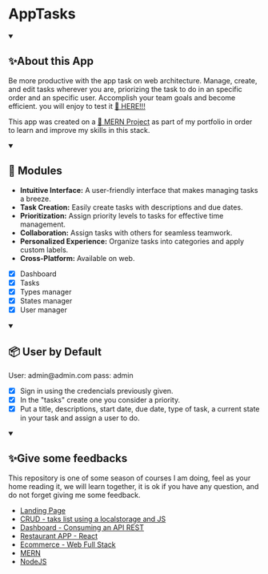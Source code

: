 # AppTasks

<details open="">
  <summary><h2>✨About this App</h2></summary>
    <p dir="auto">
        Be more productive with the app task on web architecture. Manage, create, and edit tasks wherever you are, priorizing the task to do in an specific order and an specific user. Accomplish your team goals and become efficient. you will enjoy to test it <a href="https://www.npmjs.com/">🔗 HERE!!!</a>
    </p>
    <p dir="auto">
        This app was created on a <a href="https://github.com/EdwinCruz13/MERN">🔗 MERN Project</a> as part of my portfolio in order to learn and improve
        my skills in this stack.
    </p>
</details>

<details open="">
  <summary><h2>📒 Modules</h2></summary>
   <p dir="auto">

- **Intuitive Interface:** A user-friendly interface that makes managing tasks a breeze.
- **Task Creation:** Easily create tasks with descriptions and due dates.
- **Prioritization:** Assign priority levels to tasks for effective time management.
- **Collaboration:** Assign tasks with others for seamless teamwork.
- **Personalized Experience:** Organize tasks into categories and apply custom labels.
- **Cross-Platform:** Available on web.
    </p>

- [x] Dashboard
- [x] Tasks
- [x] Types manager
- [x] States manager
- [x] User manager
</details>

<details open="">
  <summary><h2>📦 User by Default</h2></summary>
    <p dir="auto">
        User: admin@admin.com
        pass: admin
    </p>    
<p dir="auto">

- [x] Sign in using the credencials previously given.
- [x] In the "tasks" create one you consider a priority.
- [x] Put a title, descriptions, start date, due date, type of task, a current state in your task and assign a user to do.

</details>

<details open="">
  <summary><h2>✨Give some feedbacks</h2></summary>
<p dir="auto">
  This repository is one of some season of courses I am doing, feel as your home reading it, we will learn together, it is ok if you have any question, and do not forget giving me some feedback.
  </br>
  <ul>
    <li><a href="https://github.com/EdwinCruz13/LandingPage/">Landing Page</a></li>
    <li><a href="https://github.com/EdwinCruz13/Ucamp-Crud">CRUD - taks list using a localstorage and JS</a></li>
    <li><a href="https://github.com/EdwinCruz13/Ucamp-Dashboard/">Dashboard - Consuming an API REST</a></li>
    <li><a href="https://github.com/EdwinCruz13/Ucamp-Restaurant">Restaurant APP - React</a></li>
    <li><a href="https://github.com/EdwinCruz13/Ucamp-Ecommerce">Ecommerce - Web Full Stack</a></li>
    <li><a href="https://github.com/EdwinCruz13/MERN">MERN</a></li>
    <li><a href="https://github.com/EdwinCruz13/NodeJS-Lesson">NodeJS</a></li>
  </ul>

</p>
</details>

